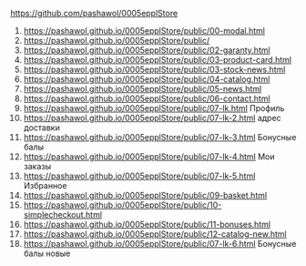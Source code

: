 <https://github.com/pashawol/0005epplStore>

1. <https://pashawol.github.io/0005epplStore/public/00-modal.html>
1. <https://pashawol.github.io/0005epplStore/public/>
1. <https://pashawol.github.io/0005epplStore/public/02-garanty.html>
1. <https://pashawol.github.io/0005epplStore/public/03-product-card.html>
1. <https://pashawol.github.io/0005epplStore/public/03-stock-news.html>
1. <https://pashawol.github.io/0005epplStore/public/04-catalog.html>
1. <https://pashawol.github.io/0005epplStore/public/05-news.html>
1. <https://pashawol.github.io/0005epplStore/public/06-contact.html>
1. <https://pashawol.github.io/0005epplStore/public/07-lk.html> Профиль
1. <https://pashawol.github.io/0005epplStore/public/07-lk-2.html> адрес доставки
1. <https://pashawol.github.io/0005epplStore/public/07-lk-3.html> Бонусные балы
1. <https://pashawol.github.io/0005epplStore/public/07-lk-4.html> Мои заказы
1. <https://pashawol.github.io/0005epplStore/public/07-lk-5.html> Избранное
1. <https://pashawol.github.io/0005epplStore/public/09-basket.html>
1. <https://pashawol.github.io/0005epplStore/public/10-simplecheckout.html>
1. <https://pashawol.github.io/0005epplStore/public/11-bonuses.html>
1. <https://pashawol.github.io/0005epplStore/public/12-catalog-new.html>
1. <https://pashawol.github.io/0005epplStore/public/07-lk-6.html> Бонусные балы новые
